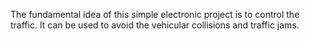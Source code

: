  The fundamental idea of this simple electronic project is to control the traffic.
It can be used to avoid the vehicular collisions and traffic jams.

